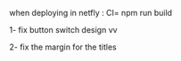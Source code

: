 when deploying in netfly :
CI= npm run build

1- fix button switch design vv

2- fix the margin for the titles
